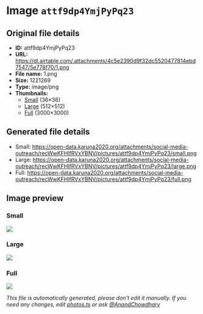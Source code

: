 # Image `attf9dp4YmjPyPq23`

## Original file details

- **ID:** attf9dp4YmjPyPq23
- **URL:** https://dl.airtable.com/.attachments/4c5e2390d9f32dc5520477814ebd7547/5e778f70/1.png
- **File name:** 1.png
- **Size:** 1221269
- **Type:** image/png
- **Thumbnails:**
  - [Small](https://dl.airtable.com/.attachmentThumbnails/3847dc48e99d43d5010257998e3ba63c/41a2155f) (36×36)
  - [Large](https://dl.airtable.com/.attachmentThumbnails/11a36506276060fc76b25e94c53c54ba/92df587e) (512×512)
  - [Full](https://dl.airtable.com/.attachmentThumbnails/66c4e053663f0131f35c46b4e4908f63/4039966f) (3000×3000)

## Generated file details

- Small: https://open-data.karuna2020.org/attachments/social-media-outreach/recWwKFHlfRVxYBNV/pictures/attf9dp4YmjPyPq23/small.png
- Large: https://open-data.karuna2020.org/attachments/social-media-outreach/recWwKFHlfRVxYBNV/pictures/attf9dp4YmjPyPq23/large.png
- Full: https://open-data.karuna2020.org/attachments/social-media-outreach/recWwKFHlfRVxYBNV/pictures/attf9dp4YmjPyPq23/full.png

## Image preview

### Small

![](https://open-data.karuna2020.org/attachments/social-media-outreach/recWwKFHlfRVxYBNV/pictures/attf9dp4YmjPyPq23/small.png)

### Large

![](https://open-data.karuna2020.org/attachments/social-media-outreach/recWwKFHlfRVxYBNV/pictures/attf9dp4YmjPyPq23/large.png)

### Full

![](https://open-data.karuna2020.org/attachments/social-media-outreach/recWwKFHlfRVxYBNV/pictures/attf9dp4YmjPyPq23/full.png)

_This file is automatically generated, please don't edit it manually. If you need any changes, edit [photos.ts](/photos.ts) or ask [@AnandChowdhary](https://github.com/AnandChowdhary)_
